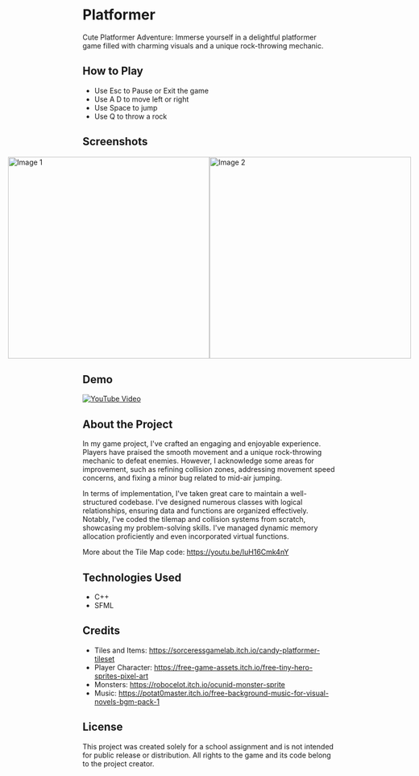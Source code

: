 # Platformer

Cute Platformer Adventure: Immerse yourself in a delightful platformer game filled with charming visuals and a unique rock-throwing mechanic. 

## How to Play

- Use Esc to Pause or Exit the game
- Use A D to move left or right
- Use Space to jump
- Use Q to throw a rock

## Screenshots
<div style="display: flex; justify-content: center;">
  <img src= "https://github.com/MonikaBukov/platformer/assets/135535997/fb3bbc5a-ea7a-4626-a6c3-401548093d40"
width="400" alt="Image 1">
  <img src= "https://github.com/MonikaBukov/platformer/assets/135535997/9f576294-029c-4819-8387-0bcb00d9dd02"
 width="400" alt="Image 2">
</div>

## Demo

[![YouTube Video](https://i9.ytimg.com/vi_webp/-RSGiqLoVBY/mq1.webp?sqp=CISwtqgG-oaymwEmCMACELQB8quKqQMa8AEB-AH-CYAC0AWKAgwIABABGHIgSChLMA8=&rs=AOn4CLC1IB04XYYFOa09LgUXy-ud_1kjig)](https://www.youtube.com/watch?v=-RSGiqLoVBY)

## About the Project

In my game project, I've crafted an engaging and enjoyable experience. Players have praised the smooth movement and a unique rock-throwing mechanic to defeat enemies. However, I acknowledge some areas for improvement, such as refining collision zones, addressing movement speed concerns, and fixing a minor bug related to mid-air jumping.

In terms of implementation, I've taken great care to maintain a well-structured codebase. I've designed numerous classes with logical relationships, ensuring data and functions are organized effectively. Notably, I've coded the tilemap and collision systems from scratch, showcasing my problem-solving skills. I've managed dynamic memory allocation proficiently and even incorporated virtual functions.

More about the Tile Map code: 
https://youtu.be/IuH16Cmk4nY

## Technologies Used

- C++
- SFML

## Credits

- Tiles and Items: https://sorceressgamelab.itch.io/candy-platformer-tileset
- Player Character: https://free-game-assets.itch.io/free-tiny-hero-sprites-pixel-art
- Monsters: https://robocelot.itch.io/ocunid-monster-sprite
- Music: https://potat0master.itch.io/free-background-music-for-visual-novels-bgm-pack-1

## License

This project was created solely for a school assignment and is not intended for public release or distribution. All rights to the game and its code belong to the project creator.

